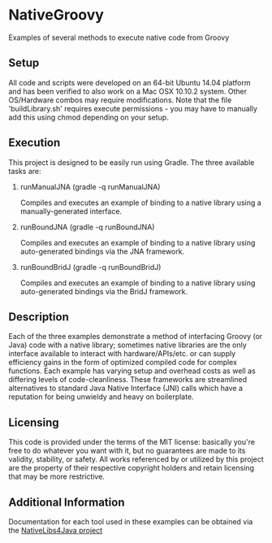 # NativeGroovy
Examples of several methods to execute native code from Groovy

Setup
---------------
All code and scripts were developed on an 64-bit Ubuntu 14.04 platform and has been verified to also work on a Mac OSX 10.10.2 system. Other OS/Hardware combos may require modifications. Note that the file 'buildLibrary.sh' requires execute permissions - you may have to manually add this using chmod depending on your setup.

Execution
---------------
This project is designed to be easily run using Gradle. The three available tasks are:

1. runManualJNA (gradle -q runManualJNA)

   Compiles and executes an example of binding to a native library using a manually-generated interface.

2. runBoundJNA (gradle -q runBoundJNA)

   Compiles and executes an example of binding to a native library using auto-generated bindings via the JNA framework.

3. runBoundBridJ (gradle -q runBoundBridJ)

   Compiles and executes an example of binding to a native library using auto-generated bindings via the BridJ framework.

Description
---------------
Each of the three examples demonstrate a method of interfacing Groovy (or Java) code with a native library; sometimes native libraries are the only interface available to interact with hardware/APIs/etc. or can supply efficiency gains in the form of optimized compiled code for complex functions. Each example has varying setup and overhead costs as well as differing levels of code-cleanliness. These frameworks are streamlined alternatives to standard Java Native Interface (JNI) calls which have a reputation for being unwieldy and heavy on boilerplate.

Licensing
--------------
This code is provided under the terms of the MIT license: basically you're free to do whatever you want with it, but no guarantees are made to its validity, stability, or safety. All works referenced by or utilized by this project are the property of their respective copyright holders and retain licensing that may be more restrictive.

Additional Information
-------------
Documentation for each tool used in these examples can be obtained via the [NativeLibs4Java project](https://github.com/nativelibs4java)

